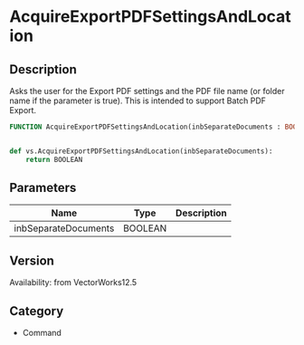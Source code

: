 # AcquireExportPDFSettingsAndLocation

## Description
Asks the user for the Export PDF settings and the PDF file name (or folder name if the parameter is true).  This is intended to support Batch PDF Export.

```pascal
FUNCTION AcquireExportPDFSettingsAndLocation(inbSeparateDocuments : BOOLEAN) : BOOLEAN;
```

```python

def vs.AcquireExportPDFSettingsAndLocation(inbSeparateDocuments):
    return BOOLEAN
```

## Parameters
|Name|Type|Description|
|---|---|---|
|inbSeparateDocuments|BOOLEAN||

## Version
Availability: from VectorWorks12.5
## Category
* Command

